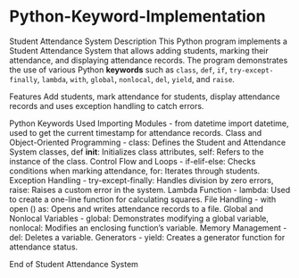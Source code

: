 # Python-Keyword-Implementation

Student Attendance System
Description
This Python program implements a Student Attendance System that allows adding students, marking their attendance, and displaying attendance records. The program demonstrates the use of various Python **keywords** such as `class`, `def`, `if`, `try-except-finally`, `lambda`, `with`, `global`, `nonlocal`, `del`, `yield`, and `raise`.

Features
Add students, mark attendance for students, display attendance records and uses exception handling to catch errors.

 Python Keywords Used
Importing Modules - from datetime import datetime, used to get the current timestamp for attendance records.
Class and Object-Oriented Programming - class: Defines the Student and Attendance System classes,
def __init__: Initializes class attributes, self: Refers to the instance of the class.
Control Flow and Loops - if-elif-else: Checks conditions when marking attendance, for: Iterates through students.
Exception Handling - try-except-finally: Handles division by zero errors, raise: Raises a custom error in the system.
Lambda Function - lambda: Used to create a one-line function for calculating squares.
File Handling - with open () as: Opens and writes attendance records to a file.
Global and Nonlocal Variables - global: Demonstrates modifying a global variable, nonlocal: Modifies an enclosing function’s variable.
Memory Management - del: Deletes a variable.
Generators - yield: Creates a generator function for attendance status.

End of Student Attendance System
